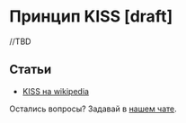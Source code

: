 # Принцип KISS [draft]

//TBD

## Статьи

- [KISS на wikipedia](https://ru.wikipedia.org/wiki/KISS_(%D0%BF%D1%80%D0%B8%D0%BD%D1%86%D0%B8%D0%BF))

Остались вопросы? Задавай в [нашем чате](https://t.me/technicalexcellenceru).
